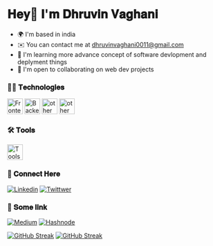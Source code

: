 #  𝐇𝐞𝐲👋 𝐈'𝐦 𝐃𝐡𝐫𝐮𝐯𝐢𝐧 𝐕𝐚𝐠𝐡𝐚𝐧𝐢

* 🌍  I'm based in india
* ✉️  You can contact me at [dhruvinvaghani0011@gmail.com](mailto:dhruvinvaghani0011@gmail.com)
* 🧠  I'm learning more advance concept of software devlopment and deplyment things
* 🤝  I'm open to collaborating on web dev projects

### 👩‍💻 𝐓𝐞𝐜𝐡𝐧𝐨𝐥𝐨𝐠𝐢𝐞𝐬
<img src="https://skillicons.dev/icons?i=js,ts,tailwind,react,redux,nextjs&theme=dark"  height="36" alt="Frontend technologies"  />
<img src="https://skillicons.dev/icons?i=nodejs,expressjs,php,laravel&theme=dark"  height="36" alt="Backend technologies"  />
<img src="https://skillicons.dev/icons?i=mongodb,mysql&theme=dark"  height="36" alt="other tech"  />
<img src="https://skillicons.dev/icons?i=py&theme=dark"  height="36" alt="other tech"  />


### 🛠 𝐓𝐨𝐨𝐥𝐬
<img src="https://skillicons.dev/icons?i=git,postman,docker,vscode&theme=dark"  height="36" alt="Tools"  />

### 🤝 𝐂𝐨𝐧𝐧𝐞𝐜𝐭 𝐇𝐞𝐫𝐞
[![Linkedin](https://skillicons.dev/icons?i=linkedin)](https://www.linkedin.com/in/dhruvin-vaghani-02588123b)
[![Twittwer](https://skillicons.dev/icons?i=twitter)](https://twitter.com/Dhruvin0001)

### 🔗 𝐒𝐨𝐦𝐞 𝐥𝐢𝐧𝐤
[![Medium](https://img.shields.io/badge/Medium-12100E?style=for-the-badge&logo=medium&logoColor=white)](https://medium.com/@dhruvinvaghani0011)
[![Hashnode](https://img.shields.io/badge/Hashnode-2962FF?style=for-the-badge&logo=hashnode&logoColor=white)](https://javascript002.hashnode.dev/)

[![GitHub Streak](https://github-readme-stats.vercel.app/api?username=dhruvinvaghani001&theme=rose_pine&show_icons=true&rank_icon=github)](https://git.io/streak-stats)
[![GitHub Streak](https://streak-stats.demolab.com/?user=dhruvinvaghani001&theme=rose_pine)](https://git.io/streak-stats)

<!--
<div style="text-align:center">
<img src="https://github.com/dhruvinvaghani001/dhruvinvaghani001/assets/111104960/20c51648-f044-4e48-a4e3-7423362d9bba" height="46" alt="medium">
<img src="https://github.com/dhruvinvaghani001/dhruvinvaghani001/assets/111104960/4cf5a30c-4ef0-4c5e-ace8-4a0e85eba9c5" height="46" alt="linkedin">
<img src="https://github.com/dhruvinvaghani001/dhruvinvaghani001/assets/111104960/0cb52edb-27dc-48a9-a363-36c8463363c2" height="58" alt="twitter">
<div>
--!>



